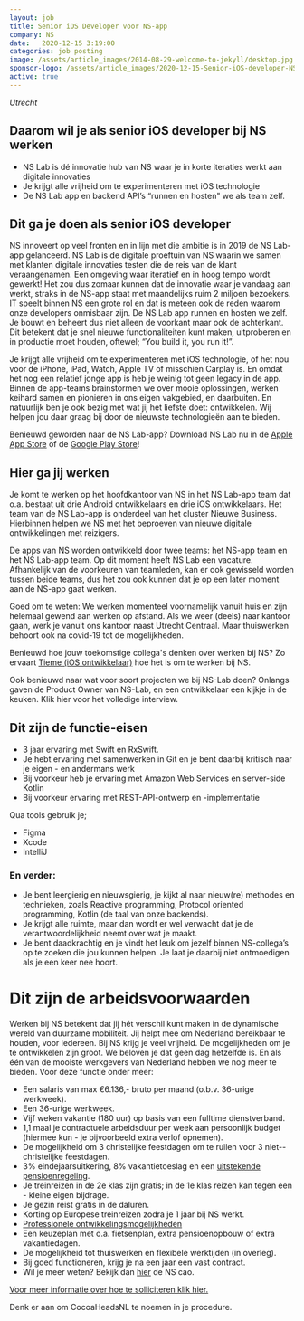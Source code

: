 ```yaml
---
layout: job
title: Senior iOS Developer voor NS-app
company: NS
date:   2020-12-15 3:19:00
categories: job posting
image: /assets/article_images/2014-08-29-welcome-to-jekyll/desktop.jpg
sponsor-logo: /assets/article_images/2020-12-15-Senior-iOS-developer-NS-app/NS-logo.jpg
active: true
---
```


*Utrecht*

## Daarom wil je als senior iOS developer bij NS werken

- NS Lab is dé innovatie hub van NS waar je in korte iteraties werkt aan digitale innovaties
- Je krijgt alle vrijheid om te experimenteren met iOS technologie
- De NS Lab app en backend API’s “runnen en hosten" we als team zelf.

## Dit ga je doen als senior iOS developer

NS innoveert op veel fronten en in lijn met die ambitie is in 2019 de NS Lab-app gelanceerd. NS Lab is de digitale proeftuin van NS waarin we samen met klanten digitale innovaties testen die de reis van de klant veraangenamen. Een omgeving waar iteratief en in hoog tempo wordt gewerkt! Het zou dus zomaar kunnen dat de innovatie waar je vandaag aan werkt, straks in de NS-app staat met maandelijks ruim 2 miljoen bezoekers.
IT speelt binnen NS een grote rol en dat is meteen ook de reden waarom onze developers onmisbaar zijn. De NS Lab app runnen en hosten we zelf. Je bouwt en beheert dus niet alleen de voorkant maar ook de achterkant. Dit betekent dat je snel nieuwe functionaliteiten kunt maken, uitproberen en in productie moet houden, oftewel; “You build it, you run it!”.

Je krijgt alle vrijheid om te experimenteren met iOS technologie, of het nou voor de iPhone, iPad, Watch, Apple TV of misschien Carplay is. En omdat het nog een relatief jonge app is heb je weinig tot geen legacy in de app. Binnen de app-teams brainstormen we over mooie oplossingen, werken keihard samen en pionieren in ons eigen vakgebied, en daarbuiten. En natuurlijk ben je ook bezig met wat jij het liefste doet: ontwikkelen. Wij helpen jou daar graag bij door de nieuwste technologieën aan te bieden.

Benieuwd geworden naar de NS Lab-app? Download NS Lab nu in de [Apple App Store](https://itunes.apple.com/app/id1396003637) of de [Google Play Store](https://play.google.com/store/apps/details?id=nl.ns.innovatieapp)!

## Hier ga jij werken

Je komt te werken op het hoofdkantoor van NS in het NS Lab-app team dat o.a. bestaat uit drie Android ontwikkelaars en drie iOS ontwikkelaars. Het team van de NS Lab-app is onderdeel van het cluster Nieuwe Business. Hierbinnen helpen we NS met het beproeven van nieuwe digitale ontwikkelingen met reizigers.

De apps van NS worden ontwikkeld door twee teams: het NS-app team en het NS Lab-app team. Op dit moment heeft NS Lab een vacature. Afhankelijk van de voorkeuren van teamleden, kan er ook gewisseld worden tussen beide teams, dus het zou ook kunnen dat je op een later moment aan de NS-app gaat werken.

Goed om te weten: We werken momenteel voornamelijk vanuit huis en zijn helemaal gewend aan werken op afstand. Als we weer (deels) naar kantoor gaan, werk je vanuit ons kantoor naast Utrecht Centraal. Maar thuiswerken behoort ook na covid-19 tot de mogelijkheden.

Benieuwd hoe jouw toekomstige collega's denken over werken bij NS? Zo ervaart [Tieme (iOS ontwikkelaar)](https://werkenbijns.nl/nieuws/tieme-bouwt-als-ios-developer-aan-een-zorgeloze-reis/) hoe het is om te werken bij NS.

Ook benieuwd naar wat voor soort projecten we bij NS-Lab doen? Onlangs gaven de Product Owner van NS-Lab, en een ontwikkelaar een kijkje in de keuken. Klik hier voor het volledige interview.

## Dit zijn de functie-eisen

- 3 jaar ervaring met Swift en RxSwift.
- Je hebt ervaring met samenwerken in Git en je bent daarbij kritisch naar je eigen - en andermans werk
- Bij voorkeur heb je ervaring met Amazon Web Services en server-side Kotlin
- Bij voorkeur ervaring met REST-API-ontwerp en -implementatie

Qua tools gebruik je;

- Figma
- Xcode
- IntelliJ

### En verder: 

- Je bent leergierig en nieuwsgierig, je kijkt al naar nieuw(re) methodes en technieken, zoals Reactive programming, Protocol oriented programming, Kotlin (de taal van onze backends).
- Je krijgt alle ruimte, maar dan wordt er wel verwacht dat je de verantwoordelijkheid neemt over wat je maakt.
- Je bent daadkrachtig en je vindt het leuk om jezelf binnen NS-collega’s op te zoeken die jou kunnen helpen. Je laat je daarbij niet ontmoedigen als je een keer nee hoort. 

# Dit zijn de arbeidsvoorwaarden

Werken bij NS betekent dat jij hét verschil kunt maken in de dynamische wereld van duurzame mobiliteit. Jij helpt mee om Nederland bereikbaar te houden, voor iedereen. Bij NS krijg je veel vrijheid. De mogelijkheden om je te ontwikkelen zijn groot. We beloven je dat geen dag hetzelfde is. En als één van de mooiste werkgevers van Nederland hebben we nog meer te bieden. Voor deze functie onder meer:  

- Een salaris van max €6.136,- bruto per maand (o.b.v. 36-urige werkweek). 
- Een 36-urige werkweek.  
- Vijf weken vakantie (180 uur) op basis van een fulltime dienstverband.  
- 1,1 maal je contractuele arbeidsduur per week aan persoonlijk budget (hiermee kun - je bijvoorbeeld extra verlof opnemen). 
- De mogelijkheid om 3 christelijke feestdagen om te ruilen voor 3 niet-- christelijke feestdagen. 
- 3% eindejaarsuitkering, 8% vakantietoeslag en een [uitstekende pensioenregeling](https://railov.nl/).  
- Je treinreizen in de 2e klas zijn gratis; in de 1e klas reizen kan tegen een - kleine eigen bijdrage.  
- Je gezin reist gratis in de daluren. 
- Korting op Europese treinreizen zodra je 1 jaar bij NS werkt.  
- [Professionele ontwikkelingsmogelijkheden](http://www.werkenbijns.nl/over-ons/loopbaanmogelijkheden/)
- Een keuzeplan met o.a. fietsenplan, extra pensioenopbouw of extra vakantiedagen.
- De mogelijkheid tot thuiswerken en flexibele werktijden (in overleg).  
- Bij goed functioneren, krijg je na een jaar een vast contract. 
- Wil je meer weten? Bekijk dan [hier](https://werkenbijns.nl/content/uploads/2019/01/NS-CAO-2017-2020.pdf) de NS cao. 

[Voor meer informatie over hoe te solliciteren klik hier.](https://werkenbijns.nl/vacatures/senior-ios-ontwikkelaar-voor-lab-app-utrecht-870086/?utm_source=cocoaheads&utm_medium=vacatureplaatsing&utm_campaign=werving-it)

Denk er aan om CocoaHeadsNL te noemen in je procedure.
